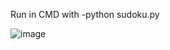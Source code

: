 Run in CMD with -python sudoku.py


![image](https://github.com/user-attachments/assets/b11c4cdc-1ce1-4a09-9330-40967a21065a)
